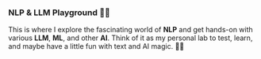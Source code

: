 ### **NLP & LLM Playground** 🎢🤖  

This is where I explore the fascinating world of **NLP** and get hands-on with various **LLM**, **ML**, and other **AI**. Think of it as my personal lab to test, learn, and maybe have a little fun with text and AI magic. 🧪✨

